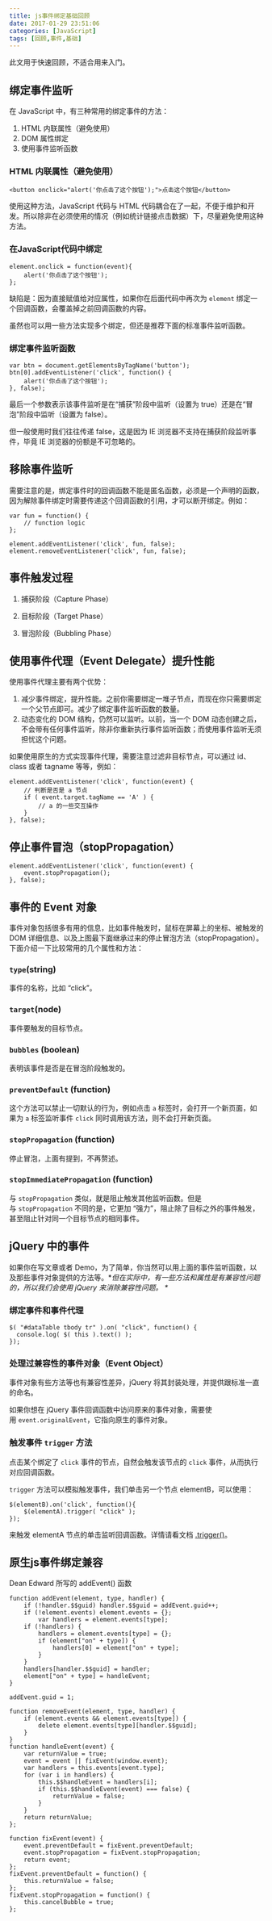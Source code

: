 ```yaml
---
title: js事件绑定基础回顾
date: 2017-01-29 23:51:06
categories: [JavaScript]
tags: [回顾,事件,基础]
---
```


此文用于快速回顾，不适合用来入门。

<!--more-->

## 绑定事件监听

在 JavaScript 中，有三种常用的绑定事件的方法：

1. HTML 内联属性（避免使用）
2. DOM 属性绑定
3. 使用事件监听函数

### HTML 内联属性（避免使用）

```
<button onclick="alert('你点击了这个按钮');">点击这个按钮</button>
```

使用这种方法，JavaScript 代码与 HTML 代码耦合在了一起，不便于维护和开发。所以除非在必须使用的情况（例如统计链接点击数据）下，尽量避免使用这种方法。

### 在JavaScript代码中绑定

```
element.onclick = function(event){
    alert('你点击了这个按钮');
};

```

缺陷是：因为直接赋值给对应属性，如果你在后面代码中再次为 `element` 绑定一个回调函数，会覆盖掉之前回调函数的内容。

虽然也可以用一些方法实现多个绑定，但还是推荐下面的标准事件监听函数。

### 绑定事件监听函数

```
var btn = document.getElementsByTagName('button');
btn[0].addEventListener('click', function() {
    alert('你点击了这个按钮');
}, false);

```

最后一个参数表示该事件监听是在“捕获”阶段中监听（设置为 true）还是在“冒泡”阶段中监听（设置为 false）。

但一般使用时我们往往传递 false，这是因为 IE 浏览器不支持在捕获阶段监听事件，毕竟 IE 浏览器的份额是不可忽略的。

## 移除事件监听

需要注意的是，绑定事件时的回调函数不能是匿名函数，必须是一个声明的函数，因为解除事件绑定时需要传递这个回调函数的引用，才可以断开绑定。例如：

```
var fun = function() {
    // function logic
};

element.addEventListener('click', fun, false);
element.removeEventListener('click', fun, false);

```

## 事件触发过程

1. 捕获阶段（Capture Phase）

2. 目标阶段（Target Phase）

3. 冒泡阶段（Bubbling Phase）

## 使用事件代理（Event Delegate）提升性能

使用事件代理主要有两个优势：

1. 减少事件绑定，提升性能。之前你需要绑定一堆子节点，而现在你只需要绑定一个父节点即可。减少了绑定事件监听函数的数量。
2. 动态变化的 DOM 结构，仍然可以监听。以前，当一个 DOM 动态创建之后，不会带有任何事件监听，除非你重新执行事件监听函数；而使用事件监听无须担忧这个问题。

如果使用原生的方式实现事件代理，需要注意过滤非目标节点，可以通过 id、class 或者 tagname 等等，例如：

```
element.addEventListener('click', function(event) {
    // 判断是否是 a 节点
    if ( event.target.tagName == 'A' ) {
        // a 的一些交互操作
    }
}, false);
```

## 停止事件冒泡（stopPropagation）

```
element.addEventListener('click', function(event) {
    event.stopPropagation();
}, false);

```

## 事件的 Event 对象

事件对象包括很多有用的信息，比如事件触发时，鼠标在屏幕上的坐标、被触发的 DOM 详细信息、以及上图最下面继承过来的停止冒泡方法（stopPropagation）。下面介绍一下比较常用的几个属性和方法：

### `type`(string)

事件的名称，比如 “click”。

### `target`(node)

事件要触发的目标节点。

### `bubbles` (boolean)

表明该事件是否是在冒泡阶段触发的。

### `preventDefault` (function)

这个方法可以禁止一切默认的行为，例如点击 `a` 标签时，会打开一个新页面，如果为 `a` 标签监听事件 `click` 同时调用该方法，则不会打开新页面。

### `stopPropagation` (function)

停止冒泡，上面有提到，不再赘述。

### `stopImmediatePropagation` (function)

与 `stopPropagation` 类似，就是阻止触发其他监听函数。但是与 `stopPropagation` 不同的是，它更加 “强力”，阻止除了目标之外的事件触发，甚至阻止针对同一个目标节点的相同事件。

## jQuery 中的事件

如果你在写文章或者 Demo，为了简单，你当然可以用上面的事件监听函数，以及那些事件对象提供的方法等。**但在实际中，有一些方法和属性是有兼容性问题的，所以我们会使用 jQuery 来消除兼容性问题。 \**

### 绑定事件和事件代理

```
$( "#dataTable tbody tr" ).on( "click", function() {
  console.log( $( this ).text() );
});

```

### 处理过兼容性的事件对象（Event Object）

事件对象有些方法等也有兼容性差异，jQuery 将其封装处理，并提供跟标准一直的命名。

如果你想在 jQuery 事件回调函数中访问原来的事件对象，需要使用 `event.originalEvent`，它指向原生的事件对象。

### 触发事件 `trigger` 方法

点击某个绑定了 `click` 事件的节点，自然会触发该节点的 `click` 事件，从而执行对应回调函数。

`trigger` 方法可以模拟触发事件，我们单击另一个节点 elementB，可以使用：

```
$(elementB).on('click', function(){
    $(elementA).trigger( "click" );
});

```

来触发 elementA 节点的单击监听回调函数。详情请看文档 [.trigger()](http://api.jquery.com/trigger/)。

## 原生js事件绑定兼容

Dean Edward 所写的 addEvent() 函数 

```
function addEvent(element, type, handler) {
    if (!handler.$$guid) handler.$$guid = addEvent.guid++;
    if (!element.events) element.events = {};
        var handlers = element.events[type];
    if (!handlers) {
        handlers = element.events[type] = {};
        if (element["on" + type]) {
            handlers[0] = element["on" + type];
        }
    }
    handlers[handler.$$guid] = handler;
    element["on" + type] = handleEvent;
}

addEvent.guid = 1;
    
function removeEvent(element, type, handler) {
    if (element.events && element.events[type]) {
        delete element.events[type][handler.$$guid];
    }
}
function handleEvent(event) {
    var returnValue = true;
    event = event || fixEvent(window.event);
    var handlers = this.events[event.type];
    for (var i in handlers) {
        this.$$handleEvent = handlers[i];
        if (this.$$handleEvent(event) === false) {
            returnValue = false;
        }
    }
    return returnValue;
};
    
function fixEvent(event) {
    event.preventDefault = fixEvent.preventDefault;
    event.stopPropagation = fixEvent.stopPropagation;
    return event;
};
fixEvent.preventDefault = function() {
    this.returnValue = false;
};
fixEvent.stopPropagation = function() {
    this.cancelBubble = true;
};
```

